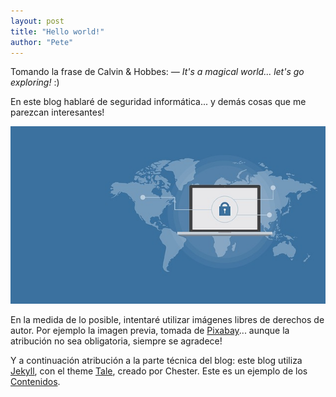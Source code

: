 ```yaml
---
layout: post
title: "Hello world!"
author: "Pete"
---
```


Tomando la frase de Calvin & Hobbes: <cite>&mdash; It's a magical world... let's go exploring!</cite> :)

En este blog hablaré de seguridad informática... y demás cosas que me parezcan interesantes!

![placeholder](https://github.com/livefromsec/livefromsec.github.io/blob/master/assets/img/0001_cyber-security-2296269_640.jpg)

En la medida de lo posible, intentaré utilizar imágenes libres de derechos de autor. Por ejemplo la imagen previa, tomada de [Pixabay](https://pixabay.com/es/)... aunque la atribución no sea obligatoria, siempre se agradece! 

Y a continuación atribución a la parte técnica del blog: este blog utiliza [Jekyll](https://livefromsec.github.io/2017-03-10/welcome-to-jekyll), con el theme [Tale](https://livefromsec.github.io/2017-03-29/introducing-tale), creado por Chester. Este es un ejemplo de los [Contenidos](https://livefromsec.github.io/2017-03-16/example-content).
